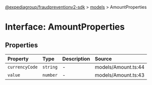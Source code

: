 [@expediagroup/fraudpreventionv2-sdk](../../index.md) > [models](../index.md) > AmountProperties

# Interface: AmountProperties

## Properties

| Property | Type | Description | Source |
| :------ | :------ | :------ | :------ |
| `currencyCode` | `string` | - | models/Amount.ts:44 |
| `value` | `number` | - | models/Amount.ts:43 |
